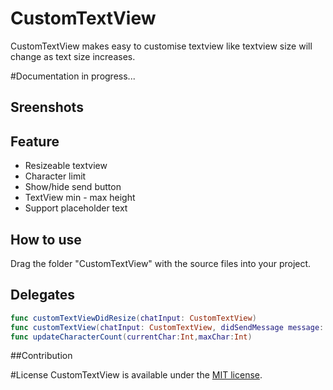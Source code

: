 # CustomTextView

CustomTextView makes easy to customise textview like textview size will change as text size increases.

#Documentation in progress...

## Sreenshots

## Feature
* Resizeable textview
* Character limit
* Show/hide send button
* TextView min - max height
* Support placeholder text

## How to use
Drag the folder "CustomTextView" with the source files into your project.

## Delegates
```swift
func customTextViewDidResize(chatInput: CustomTextView)
func customTextView(chatInput: CustomTextView, didSendMessage message: String)
func updateCharacterCount(currentChar:Int,maxChar:Int)
```

##Contribution

#License
CustomTextView is available under the [MIT license](https://github.com/sunilsharma08/CustomTextView/blob/master/LICENSE.md).
